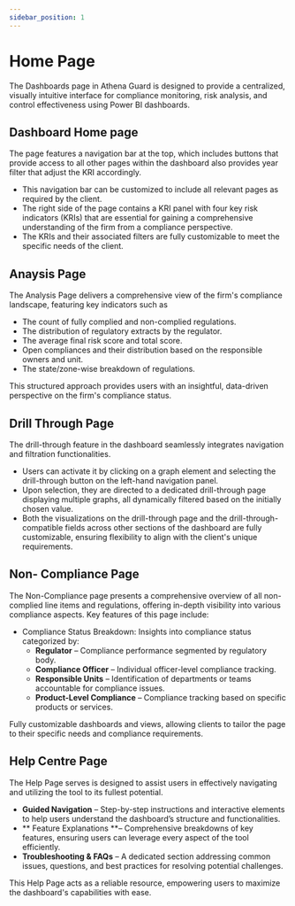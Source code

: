 ```yaml
---
sidebar_position: 1
---
```

# Home Page 

The Dashboards page in Athena Guard is designed to provide a centralized, visually intuitive interface for compliance monitoring, risk analysis, and control effectiveness using Power BI dashboards.

## Dashboard Home page
The page features a navigation bar at the top, which includes buttons that provide access to all other pages within the dashboard also provides year filter that adjust the KRI accordingly.
- This navigation bar can be customized to include all relevant pages as required by the client.
- The right side of the page contains a KRI panel with four key risk indicators (KRIs) that are essential for gaining a comprehensive understanding of the firm from a compliance perspective. 
- The KRIs and their associated filters are fully customizable to meet the specific needs of the client.

## Anaysis Page
The Analysis Page delivers a comprehensive view of the firm's compliance landscape, featuring key indicators such as
- The count of fully complied and non-complied regulations.
- The distribution of regulatory extracts by the regulator.
- The average final risk score and total score.
- Open compliances and their distribution based on the responsible owners and unit.
- The state/zone-wise breakdown of regulations.

This structured approach provides users with an insightful, data-driven perspective on the firm's compliance status.


## Drill Through Page
The drill-through feature in the dashboard seamlessly integrates navigation and filtration functionalities.
- Users can activate it by clicking on a graph element and selecting the drill-through button on the left-hand navigation panel. 
- Upon selection, they are directed to a dedicated drill-through page displaying multiple graphs, all dynamically filtered based on the initially chosen value.
- Both the visualizations on the drill-through page and the drill-through-compatible fields across other sections of the dashboard are fully customizable, ensuring flexibility to align with the client's unique requirements.


## Non- Compliance Page
The Non-Compliance page presents a comprehensive overview of all non-complied line items and regulations, offering in-depth visibility into various compliance aspects. Key features of this page include:
- Compliance Status Breakdown: Insights into compliance status categorized by:
	- **Regulator** – Compliance performance segmented by regulatory body.
	- **Compliance Officer** – Individual officer-level compliance tracking.
	- **Responsible Units** – Identification of departments or teams accountable for compliance issues.
	- **Product-Level Compliance** – Compliance tracking based on specific products or services.

Fully customizable dashboards and views, allowing clients to tailor the page to their specific needs and compliance requirements.

## Help Centre Page
The Help Page serves is designed to assist users in effectively navigating and utilizing the tool to its fullest potential.

- **Guided Navigation** – Step-by-step instructions and interactive elements to help users understand the dashboard’s structure and functionalities.
- ** Feature Explanations **– Comprehensive breakdowns of key features, ensuring users can leverage every aspect of the tool efficiently.
- **Troubleshooting & FAQs** – A dedicated section addressing common issues, questions, and best practices for resolving potential challenges.

This Help Page acts as a reliable resource, empowering users to maximize the dashboard's capabilities with ease.

